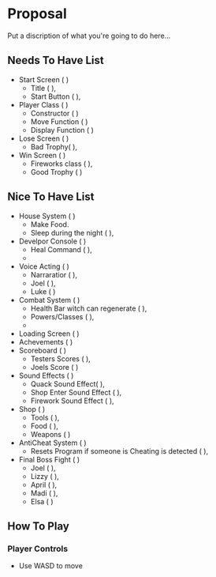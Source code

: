 # Proposal 

Put a discription of what you're going to do here...

## Needs To Have List

- Start Screen ( )
    - Title ( ),
    - Start Button ( ),
- Player Class ( )
    - Constructor ( )
    - Move Function ( )
    - Display Function ( )
- Lose Screen ( )
    - Bad Trophy( ),
- Win Screen ( )
    - Fireworks class ( ),
    - Good Trophy ( )

## Nice To Have List

- House System ( )
    - Make Food.
    - Sleep during the night ( ),
- Develpor Console ( )
    - Heal Command ( ),
    - 
- Voice Acting ( )
    - Narraratior ( ),
    - Joel ( ),
    - Luke ( )
- Combat System ( )
    - Health Bar witch can regenerate ( ),
    - Powers/Classes ( ),
    - 
- Loading Screen ( )
- Achevements ( )
- Scoreboard ( )
    - Testers Scores ( ),
    - Joels Score ( )
- Sound Effects ( )
    - Quack Sound Effect( ),
    - Shop Enter Sound Effect ( ),
    - Firework Sound Effect ( ),
- Shop ( )
    - Tools ( ),
    - Food ( ),
    - Weapons ( )
- AntiCheat System ( )
    - Resets Program if someone is Cheating is detected ( ),
- Final Boss Fight ( )
    - Joel ( ),
    - Lizzy ( ),
    - April ( ),
    - Madi ( ),
    - Elsa ( )

## How To Play
### Player Controls 
- Use WASD to move
